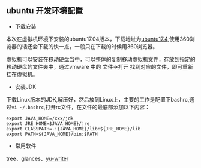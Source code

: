 ## ubuntu 开发环境配置

* 下载安装

本次在虚拟机环境下安装的ubuntu17.04版本，下载地址为[ubuntu17.4](http://cn.ubuntu.com/download/),使用360浏览器的话还会下载的快一点，一般只在下载的时候用360浏览器。

虚拟机可以安装在移动硬盘当中，可以整体的复制移动虚拟机文件，存放到指定的移动硬盘的文件夹中，通过vmware 中的 文件-&gt;打开 找到对应的文件，即可重新挂在虚拟机。

* 安装JDK

下载Linux版本的JDK,解压好，然后放到Linux上，主要的工作是配置下bashrc,通过`vi ~/.bashrc`,打开rc文件，在文件的最底部添加以下内容：

```shell
export JAVA_HOME=/xxx/jdk
export JRE_HOME=$JAVA_HOME}/jre
export CLASSPATH=.:{JAVA_HOME}/lib:${JRE_HOME}/lib
export PATH=${JAVA_HOME}/bin:$PATH
```

* 常用软件

tree、glances、[yu-writer](https://ivarptr.github.io/yu-writer.site/)


